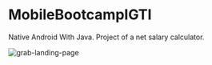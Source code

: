 # MobileBootcampIGTI
Native Android With Java.
Project of a net salary calculator. 

![grab-landing-page](https://raw.githubusercontent.com/biafpaiva/res/main/App%20Calculadora%20(1).gif?token=AOXZC27ZOXX4DW6D7PF5UN27ZETPO)
